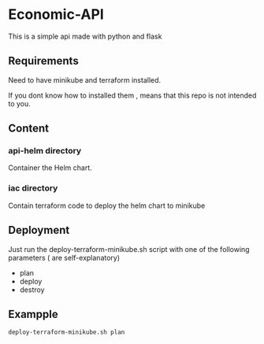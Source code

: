 # Economic-API

This is a simple api made with python and flask

## Requirements

Need to have minikube and terraform installed.

If you dont know how to installed them , means that this repo is not intended to you.


## Content

### api-helm directory
Container the Helm chart.

### iac directory

Contain terraform code to deploy the helm chart to minikube

## Deployment

Just run the deploy-terraform-minikube.sh script with one of the following parameters ( are self-explanatory)
- plan
- deploy
- destroy

## Exampple
```bash
deploy-terraform-minikube.sh plan